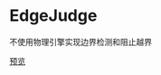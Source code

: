 # EdgeJudge
不使用物理引擎实现边界检测和阻止越界

[预览](https://github.com/Saber2pr/CocosCreatorExam/blob/master/Saber2pr/MyWeb/build/EdgeJudge/build/web-mobile)
